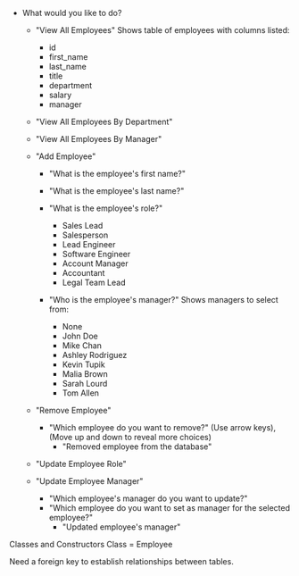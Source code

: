 - What would you like to do?

    - "View All Employees" Shows table of employees with columns listed:
        - id
        - first_name
        - last_name
        - title
        - department
        - salary
        - manager

    - "View All Employees By Department"

    - "View All Employees By Manager"

    - "Add Employee"
        - "What is the employee's first name?"
        - "What is the employee's last name?"
        - "What is the employee's role?"
            - Sales Lead
            - Salesperson
            - Lead Engineer
            - Software Engineer
            - Account Manager
            - Accountant
            - Legal Team Lead

        - "Who is the employee's manager?" Shows managers to select from:
            - None
            - John Doe
            - Mike Chan
            - Ashley Rodriguez
            - Kevin Tupik
            - Malia Brown
            - Sarah Lourd
            - Tom Allen

    - "Remove Employee"
        - "Which employee do you want to remove?" (Use arrow keys), (Move up and down to reveal more choices)
            - "Removed employee from the database"

    - "Update Employee Role"

    - "Update Employee Manager"
        - "Which employee's manager do you want to update?"
        - "Which employee do you want to set as manager for the selected employee?"
            - "Updated employee's manager"


Classes and Constructors
Class = Employee

Need a foreign key to establish relationships between tables.
